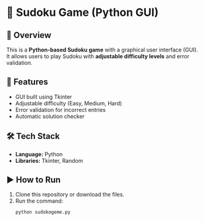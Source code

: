 # 🧩 Sudoku Game (Python GUI)

## 📌 Overview
This is a **Python-based Sudoku game** with a graphical user interface (GUI).  
It allows users to play Sudoku with **adjustable difficulty levels** and error validation.

## 🚀 Features
- GUI built using Tkinter  
- Adjustable difficulty (Easy, Medium, Hard)  
- Error validation for incorrect entries  
- Automatic solution checker  

## 🛠 Tech Stack
- **Language:** Python  
- **Libraries:** Tkinter, Random  

## ▶️ How to Run
1. Clone this repository or download the files.  
2. Run the command:  
   ```bash
   python sudokogeme.py
